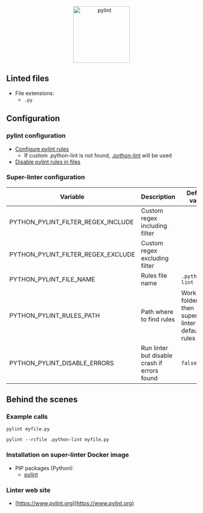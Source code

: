 <!-- markdownlint-disable MD033 MD041 -->
<!-- Generated by .automation/build.py, please do not update manually -->

<div align="center">
  <a href="https://www.pylint.org" target="blank" title="Visit linter Web Site">
    <img src="https://www.pylint.org/pylint.svg" alt="pylint" height="150px">
  </a>
</div>

## Linted files

- File extensions:
  - `.py`

## Configuration

### pylint configuration

- [Configure pylint rules](https://github.com/PyCQA/pylint/blob/master/pylintrc)
  - If custom .python-lint is not found, [.python-lint](https://github.com/nvuillam/super-linter/tree/POC_RefactorInPython/TEMPLATES/.python-lint) will be used
- [Disable pylint rules in files](https://pylint.readthedocs.io/en/latest/user_guide/message-control.html)

### Super-linter configuration

| Variable | Description | Default value |
| ----------------- | -------------- | -------------- |
| PYTHON_PYLINT_FILTER_REGEX_INCLUDE | Custom regex including filter |  |
| PYTHON_PYLINT_FILTER_REGEX_EXCLUDE | Custom regex excluding filter |  |
| PYTHON_PYLINT_FILE_NAME | Rules file name | `.python-lint` |
| PYTHON_PYLINT_RULES_PATH | Path where to find rules | Workspace folder, then super-linter default rules |
| PYTHON_PYLINT_DISABLE_ERRORS | Run linter but disable crash if errors found | `false` |

## Behind the scenes

### Example calls

```shell
pylint myfile.py
```

```shell
pylint --rcfile .python-lint myfile.py
```


### Installation on super-linter Docker image

- PIP packages (Python):
  - [pylint](https://pypi.org/project/pylint)

### Linter web site
- [https://www.pylint.org](https://www.pylint.org)

